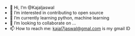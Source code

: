 - 👋 Hi, I’m @Kajaljaswal
- 👀 I’m interested in contributing to open source
- 🌱 I’m currently learning python, machine learning
- 💞️ I’m looking to collaborate on ...
- 📫 How to reach me: kajal7jaswal@gmal.com is my gmail ID

<!---
Kajaljaswal/Kajaljaswal is a ✨ special ✨ repository because its `README.md` (this file) appears on your GitHub profile.
You can click the Preview link to take a look at your changes.
--->
